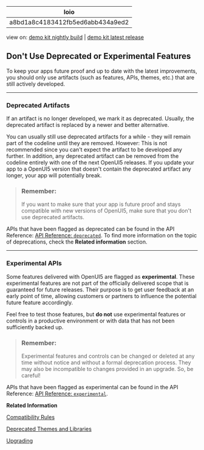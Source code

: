 <!-- loioa8bd1a8c4183412fb5ed6abb434a9ed2 -->

| loio |
| -----|
| a8bd1a8c4183412fb5ed6abb434a9ed2 |

<div id="loio">

view on: [demo kit nightly build](https://sdk.openui5.org/nightly/#/topic/a8bd1a8c4183412fb5ed6abb434a9ed2) | [demo kit latest release](https://sdk.openui5.org/topic/a8bd1a8c4183412fb5ed6abb434a9ed2)</div>

## Don't Use Deprecated or Experimental Features

To keep your apps future proof and up to date with the latest improvements, you should only use artifacts \(such as features, APIs, themes, etc.\) that are still actively developed.

***

<a name="loioa8bd1a8c4183412fb5ed6abb434a9ed2__section_dd2_pfb_rzb"/>

### Deprecated Artifacts

If an artifact is no longer developed, we mark it as deprecated. Usually, the deprecated artifact is replaced by a newer and better alternative.

You can usually still use deprecated artifacts for a while - they will remain part of the codeline until they are removed. However: This is not recommended since you can't expect the artifact to be developed any further. In addition, any deprecated artifact can be removed from the codeline entirely with one of the next OpenUI5 releases. If you update your app to a OpenUI5 version that doesn't contain the deprecated artifact any longer, your app will potentially break.

> ### Remember:  
> If you want to make sure that your app is future proof and stays compatible with new versions of OpenUI5, make sure that you don't use deprecated artifacts.

APIs that have been flagged as deprecated can be found in the API Reference: [API Reference: `deprecated`](https://sdk.openui5.org/api/deprecated). To find more information on the topic of deprecations, check the **Related information** section.

***

<a name="loioa8bd1a8c4183412fb5ed6abb434a9ed2__section_g15_kvh_rzb"/>

### Experimental APIs

Some features delivered with OpenUI5 are flagged as **experimental**. These experimental features are not part of the officially delivered scope that is guaranteed for future releases. Their purpose is to get user feedback at an early point of time, allowing customers or partners to influence the potential future feature accordingly.

Feel free to test those features, but **do not** use experimental features or controls in a productive environment or with data that has not been sufficiently backed up.

> ### Remember:  
> Experimental features and controls can be changed or deleted at any time without notice and without a formal deprecation process. They may also be incompatible to changes provided in an upgrade. So, be careful!

APIs that have been flagged as experimental can be found in the API Reference: [API Reference: `experimental`](https://sdk.openui5.org/api/experimental).

**Related Information**  


[Compatibility Rules](Compatibility_Rules_91f0873.md "The following sections describe what SAP can change in major, minor, and patch releases. Always consider these rules when developing apps, features, or controls with or for OpenUI5.")

[Deprecated Themes and Libraries](Deprecated_Themes_and_Libraries_a87ca84.md "As OpenUI5 evolves over time, some of the UI controls are replaced by others, or their concepts abandoned entirely. This chapter gives an overview of the most important deprecations at theme and library level. Individual control deprecations and more information about the controls replacing them can be found in the API reference within the Demo Kit.")

[Upgrading](Upgrading_9638e4f.md "The following sections describe what you have to consider when upgrading to a new version of OpenUI5.")

